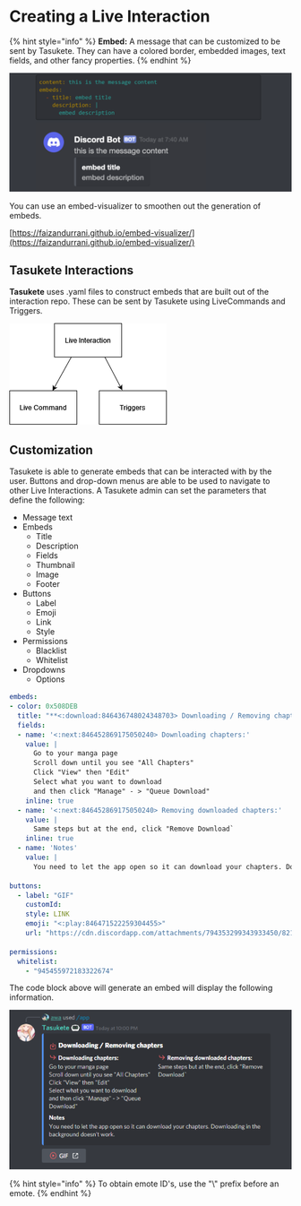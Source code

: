 # Creating a Live Interaction

{% hint style="info" %}
**Embed:** A message that can be customized to be sent by Tasukete. They can have a colored border, embedded images, text fields, and other fancy properties.
{% endhint %}

![Example of a basic embed generated from a Live Interaction.](../.gitbook/assets/Embed.png)

You can use an embed-visualizer to smoothen out the generation of embeds.

[https://faizandurrani.github.io/embed-visualizer/](https://faizandurrani.github.io/embed-visualizer/)

## Tasukete Interactions

**Tasukete** uses .yaml files to construct embeds that are built out of the interaction repo. These can be sent by Tasukete using LiveCommands and Triggers.

![](<../.gitbook/assets/Untitled Diagram.drawio.png>)

## Customization

Tasukete is able to generate embeds that can be interacted with by the user. Buttons and drop-down menus are able to be used to navigate to other Live Interactions. A Tasukete admin can set the parameters that define the following:

* Message text
* Embeds
  * Title
  * Description
  * Fields
  * Thumbnail
  * Image
  * Footer
* Buttons
  * Label
  * Emoji
  * Link
  * Style
* Permissions
  * Blacklist
  * Whitelist
* Dropdowns
  * Options

```yaml
embeds:
- color: 0x508DEB
  title: "**<:download:846436748024348703> Downloading / Removing chapters **"
  fields:
  - name: '<:next:846452869175050240> Downloading chapters:'
    value: |
      Go to your manga page
      Scroll down until you see "All Chapters" 
      Click "View" then "Edit"
      Select what you want to download 
      and then click "Manage" - > "Queue Download"
    inline: true
  - name: '<:next:846452869175050240> Removing downloaded chapters:'
    value: |
      Same steps but at the end, click "Remove Download`
    inline: true
  - name: 'Notes'
    value: |
      You need to let the app open so it can download your chapters. Downloading in the background doesn't work. 
    
buttons:
  - label: "GIF"
    customId: 
    style: LINK
    emoji: "<:play:846471522259304455>"
    url: "https://cdn.discordapp.com/attachments/794353299343933450/821848033994080366/download.gif"
    
permissions:
  whitelist:
    - "945455972183322674"
```

The code block above will generate an embed will display the following information.

![](../.gitbook/assets/example.png)

{% hint style="info" %}
To obtain emote ID's, use the "\\" prefix before an emote.
{% endhint %}
